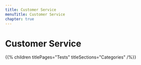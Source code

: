 ```yaml
---
title: Customer Service
menuTitle: Customer Service
chapter: true
---
```


# Customer Service

{{% children titlePages="Tests" titleSections="Categories" /%}}